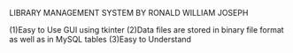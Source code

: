 LIBRARY MANAGEMENT SYSTEM BY RONALD WILLIAM JOSEPH

(1)Easy to Use GUI using tkinter
(2)Data files are stored in binary file format as well as in MySQL tables
(3)Easy to Understand
